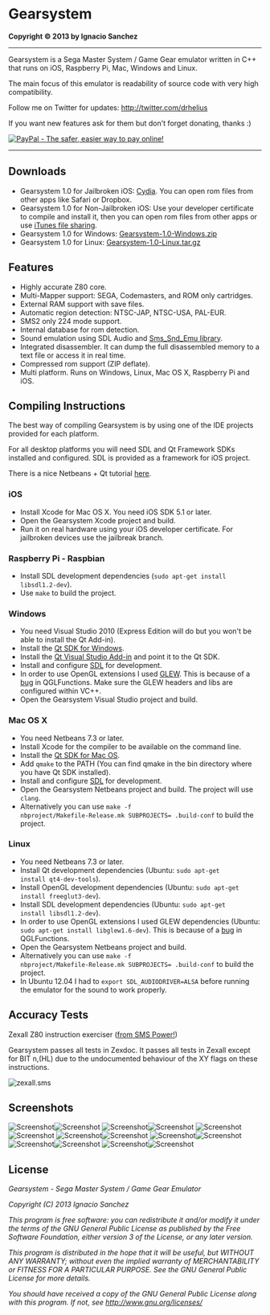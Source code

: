 Gearsystem
=======
<b>Copyright &copy; 2013 by Ignacio Sanchez</b>

----------

Gearsystem is a Sega Master System / Game Gear emulator written in C++ that runs on iOS, Raspberry Pi, Mac, Windows and Linux.

The main focus of this emulator is readability of source code with very high compatibility.

Follow me on Twitter for updates: http://twitter.com/drhelius

If you want new features ask for them but don't forget donating, thanks :)

[![PayPal - The safer, easier way to pay online!](https://www.paypalobjects.com/en_US/i/btn/btn_donate_LG.gif)](https://www.paypal.com/cgi-bin/webscr?cmd=_s-xclick&hosted_button_id=28YUTJVAH7JH8 "PayPal - The safer, easier way to pay online!")

----------

Downloads
--------
- Gearsystem 1.0 for Jailbroken iOS: [Cydia](http://modmyi.com/info/gearsystem.d.php). You can open rom files from other apps like Safari or Dropbox.
- Gearsystem 1.0 for Non-Jailbroken iOS: Use your developer certificate to compile and install it, then you can open rom files from other apps or use [iTunes file sharing](http://support.apple.com/kb/ht4094). 
- Gearsystem 1.0 for Windows: [Gearsystem-1.0-Windows.zip](http://www.geardome.com/files/gearsystem/Gearsystem-1.0-Windows.zip)
- Gearsystem 1.0 for Linux: [Gearsystem-1.0-Linux.tar.gz](http://www.geardome.com/files/gearsystem/Gearsystem-1.0-Linux.tar.gz)

Features
--------
- Highly accurate Z80 core.
- Multi-Mapper support: SEGA, Codemasters, and ROM only cartridges.
- External RAM support with save files.
- Automatic region detection: NTSC-JAP, NTSC-USA, PAL-EUR.
- SMS2 only 224 mode support.
- Internal database for rom detection.
- Sound emulation using SDL Audio and [Sms_Snd_Emu library](http://slack.net/%7Eant/libs/audio.html#Sms_Snd_Emu).
- Integrated disassembler. It can dump the full disassembled memory to a text file or access it in real time.
- Compressed rom support (ZIP deflate).
- Multi platform. Runs on Windows, Linux, Mac OS X, Raspberry Pi and iOS.

Compiling Instructions
----------------------

The best way of compiling Gearsystem is by using one of the IDE projects provided for each platform.

For all desktop platforms you will need SDL and Qt Framework SDKs installed and configured. SDL is provided as a framework for iOS project.

There is a nice Netbeans + Qt tutorial [here](http://netbeans.org/kb/docs/cnd/qt-applications.html).

### iOS
- Install Xcode for Mac OS X. You need iOS SDK 5.1 or later.  
- Open the Gearsystem Xcode project and build.
- Run it on real hardware using your iOS developer certificate. For jailbroken devices use the jailbreak branch.

### Raspberry Pi - Raspbian
- Install SDL development dependencies (<code>sudo apt-get install libsdl1.2-dev</code>).
- Use <code>make</code> to build the project.
 
### Windows
- You need Visual Studio 2010 (Express Edition will do but you won't be able to install the Qt Add-in).
- Install the [Qt SDK for Windows](http://qt-project.org/downloads).
- Install the [Qt Visual Studio Add-in](http://qt-project.org/downloads) and point it to the Qt SDK.
- Install and configure [SDL](http://www.libsdl.org/download-1.2.php) for development.
- In order to use OpenGL extensions I used [GLEW](http://glew.sourceforge.net/). This is because of a [bug](http://stackoverflow.com/questions/11845230/glgenbuffers-crashes-in-release-build) in QGLFunctions. Make sure the GLEW headers and libs are configured within VC++.
- Open the Gearsystem Visual Studio project and build.

### Mac OS X
- You need Netbeans 7.3 or later.
- Install Xcode for the compiler to be available on the command line.
- Install the [Qt SDK for Mac OS](http://qt-project.org/downloads).
- Add <code>qmake</code> to the PATH (You can find qmake in the bin directory where you have Qt SDK installed).
- Install and configure [SDL](http://www.libsdl.org/download-1.2.php) for development.
- Open the Gearsystem Netbeans project and build. The project will use <code>clang</code>.
- Alternatively you can use <code>make -f nbproject/Makefile-Release.mk SUBPROJECTS= .build-conf</code> to build the project.

### Linux
- You need Netbeans 7.3 or later.
- Install Qt development dependencies (Ubuntu: <code>sudo apt-get install qt4-dev-tools</code>).
- Install OpenGL development dependencies (Ubuntu: <code>sudo apt-get install freeglut3-dev</code>).
- Install SDL development dependencies (Ubuntu: <code>sudo apt-get install libsdl1.2-dev</code>).
- In order to use OpenGL extensions I used GLEW dependencies (Ubuntu: <code>sudo apt-get install libglew1.6-dev</code>). This is because of a [bug](http://stackoverflow.com/questions/11845230/glgenbuffers-crashes-in-release-build) in QGLFunctions.
- Open the Gearsystem Netbeans project and build.
- Alternatively you can use <code>make -f nbproject/Makefile-Release.mk SUBPROJECTS= .build-conf</code> to build the project.
- In Ubuntu 12.04 I had to <code>export SDL_AUDIODRIVER=ALSA</code> before running the emulator for the sound to work properly.

Accuracy Tests
--------------

Zexall Z80 instruction exerciser ([from SMS Power!](http://www.smspower.org/Homebrew/ZEXALL-SMS))

Gearsystem passes all tests in Zexdoc. It passes all tests in Zexall except for BIT n,(HL) due to the undocumented behaviour of the XY flags on these instructions.

![zexall.sms](http://www.geardome.com/files/gearsystem/zexall.png)

Screenshots
-----------

![Screenshot](http://www.geardome.com/files/gearsystem/01.png)![Screenshot](http://www.geardome.com/files/gearsystem/02.png)
![Screenshot](http://www.geardome.com/files/gearsystem/03.png)![Screenshot](http://www.geardome.com/files/gearsystem/04.png)
![Screenshot](http://www.geardome.com/files/gearsystem/05.png)![Screenshot](http://www.geardome.com/files/gearsystem/06.png)
![Screenshot](http://www.geardome.com/files/gearsystem/07.png)![Screenshot](http://www.geardome.com/files/gearsystem/08.png)
![Screenshot](http://www.geardome.com/files/gearsystem/09.png)![Screenshot](http://www.geardome.com/files/gearsystem/10.png)
![Screenshot](http://www.geardome.com/files/gearsystem/11.png)![Screenshot](http://www.geardome.com/files/gearsystem/12.png)
![Screenshot](http://www.geardome.com/files/gearsystem/13.png)![Screenshot](http://www.geardome.com/files/gearsystem/14.png)

License
-------

<i>Gearsystem - Sega Master System / Game Gear Emulator</i>

<i>Copyright (C) 2013  Ignacio Sanchez</i>

<i>This program is free software: you can redistribute it and/or modify</i>
<i>it under the terms of the GNU General Public License as published by</i>
<i>the Free Software Foundation, either version 3 of the License, or</i>
<i>any later version.</i>

<i>This program is distributed in the hope that it will be useful,</i>
<i>but WITHOUT ANY WARRANTY; without even the implied warranty of</i>
<i>MERCHANTABILITY or FITNESS FOR A PARTICULAR PURPOSE. See the</i>
<i>GNU General Public License for more details.</i>

<i>You should have received a copy of the GNU General Public License</i>
<i>along with this program.  If not, see http://www.gnu.org/licenses/</i>
